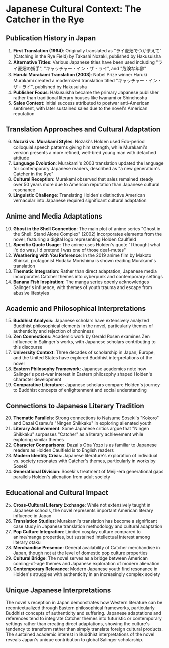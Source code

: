 # Japanese Cultural Context: The Catcher in the Rye

## Publication History in Japan

1. **First Translation (1964)**: Originally translated as "ライ麦畑でつかまえて" (Catching in the Rye Field) by Takashi Nozaki, published by Hakusuisha
2. **Alternative Titles**: Various Japanese titles have been used including "ライ麦畑の捕手", "キャッチャー・イン・ザ・ライ", and "危険な年齢"
3. **Haruki Murakami Translation (2003)**: Nobel Prize winner Haruki Murakami created a modernized translation titled "キャッチャー・イン・ザ・ライ", published by Hakusuisha
4. **Publisher Focus**: Hakusuisha became the primary Japanese publisher rather than traditional literary houses like Iwanami or Shinchosha
5. **Sales Context**: Initial success attributed to postwar anti-American sentiment, with later sustained sales due to the novel's American reputation

## Translation Approaches and Cultural Adaptation

6. **Nozaki vs. Murakami Styles**: Nozaki's Holden used Edo-period colloquial speech patterns giving him strength, while Murakami's version presents a more refined, well-bred young man with detached attitude
7. **Language Evolution**: Murakami's 2003 translation updated the language for contemporary Japanese readers, described as "a new generation's Catcher in the Rye"
8. **Cultural Reception**: Murakami observed that sales remained steady over 50 years more due to American reputation than Japanese cultural resonance
9. **Linguistic Challenge**: Translating Holden's distinctive American vernacular into Japanese required significant cultural adaptation

## Anime and Media Adaptations

10. **Ghost in the Shell Connection**: The main plot of anime series "Ghost in the Shell: Stand Alone Complex" (2002) incorporates elements from the novel, featuring a digital logo representing Holden Caulfield
11. **Specific Quote Usage**: The anime uses Holden's quote "I thought what I'd do was, I'd pretend I was one of those deaf-mutes"
12. **Weathering with You Reference**: In the 2019 anime film by Makoto Shinkai, protagonist Hodaka Morishima is shown reading Murakami's translation
13. **Thematic Integration**: Rather than direct adaptation, Japanese media incorporates Catcher themes into cyberpunk and contemporary settings
14. **Banana Fish Inspiration**: The manga series openly acknowledges Salinger's influence, with themes of youth trauma and escape from abusive lifestyles

## Academic and Philosophical Interpretations

15. **Buddhist Analysis**: Japanese scholars have extensively analyzed Buddhist philosophical elements in the novel, particularly themes of authenticity and rejection of phoniness
16. **Zen Connections**: Academic work by Gerald Rosen examines Zen influence in Salinger's works, with Japanese scholars contributing to this discourse
17. **University Context**: Three decades of scholarship in Japan, Europe, and the United States have explored Buddhist interpretations of the novel
18. **Eastern Philosophy Framework**: Japanese academics note how Salinger's post-war interest in Eastern philosophy shaped Holden's character development
19. **Comparative Literature**: Japanese scholars compare Holden's journey to Buddhist concepts of enlightenment and social understanding

## Connections to Japanese Literary Tradition

20. **Thematic Parallels**: Strong connections to Natsume Soseki's "Kokoro" and Dazai Osamu's "Ningen Shikkaku" in exploring alienated youth
21. **Literary Achievement**: Some Japanese critics argue that "Ningen Shikkaku" surpasses "Catcher" as a literary achievement while exploring similar themes
22. **Character Comparisons**: Dazai's Oba Yozo is as familiar to Japanese readers as Holden Caulfield is to English readers
23. **Modern Identity Crisis**: Japanese literature's exploration of individual vs. society resonates with Catcher's themes, particularly in works by Soseki
24. **Generational Division**: Soseki's treatment of Meiji-era generational gaps parallels Holden's alienation from adult society

## Educational and Cultural Impact

25. **Cross-Cultural Literary Exchange**: While not extensively taught in Japanese schools, the novel represents important American literary influence in Japan
26. **Translation Studies**: Murakami's translation has become a significant case study in Japanese translation methodology and cultural adaptation
27. **Pop Culture Integration**: Limited cosplay culture compared to anime/manga properties, but sustained intellectual interest among literary otaku
28. **Merchandise Presence**: General availability of Catcher merchandise in Japan, though not at the level of domestic pop culture properties
29. **Cultural Bridge**: The novel serves as a bridge between American coming-of-age themes and Japanese exploration of modern alienation
30. **Contemporary Relevance**: Modern Japanese youth find resonance in Holden's struggles with authenticity in an increasingly complex society

## Unique Japanese Interpretations

The novel's reception in Japan demonstrates how Western literature can be recontextualized through Eastern philosophical frameworks, particularly Buddhist concepts of authenticity and suffering. Japanese adaptations and references tend to integrate Catcher themes into futuristic or contemporary settings rather than creating direct adaptations, showing the culture's tendency to transform rather than simply translate foreign cultural products. The sustained academic interest in Buddhist interpretations of the novel reveals Japan's unique contribution to global Salinger scholarship.